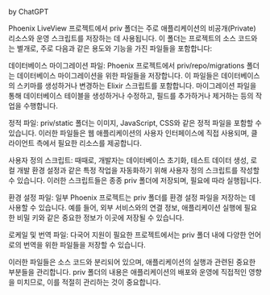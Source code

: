by ChatGPT


Phoenix LiveView 프로젝트에서 priv 폴더는 주로 애플리케이션의 비공개(Private) 리소스와 운영 스크립트를 저장하는 데 사용됩니다. 이 폴더는 프로젝트의 소스 코드와는 별개로, 주로 다음과 같은 용도와 기능을 가진 파일들을 포함합니다:

데이터베이스 마이그레이션 파일: Phoenix 프로젝트에서 priv/repo/migrations 폴더는 데이터베이스 마이그레이션을 위한 파일들을 저장합니다. 이 파일들은 데이터베이스의 스키마를 생성하거나 변경하는 Elixir 스크립트를 포함합니다. 마이그레이션 파일을 통해 데이터베이스 테이블을 생성하거나 수정하고, 필드를 추가하거나 제거하는 등의 작업을 수행합니다.

정적 파일: priv/static 폴더는 이미지, JavaScript, CSS와 같은 정적 파일을 포함할 수 있습니다. 이러한 파일들은 웹 애플리케이션의 사용자 인터페이스에 직접 사용되며, 클라이언트 측에서 필요한 리소스를 제공합니다.

사용자 정의 스크립트: 때때로, 개발자는 데이터베이스 초기화, 테스트 데이터 생성, 로컬 개발 환경 설정과 같은 특정 작업을 자동화하기 위해 사용자 정의 스크립트를 작성할 수 있습니다. 이러한 스크립트들은 종종 priv 폴더에 저장되며, 필요에 따라 실행됩니다.

환경 설정 파일: 일부 Phoenix 프로젝트는 priv 폴더를 환경 설정 파일을 저장하는 데 사용할 수 있습니다. 예를 들어, 외부 서비스와의 연결 정보, 애플리케이션 실행에 필요한 비밀 키와 같은 중요한 정보가 이곳에 저장될 수 있습니다.

로케일 및 번역 파일: 다국어 지원이 필요한 프로젝트에서는 priv 폴더 내에 다양한 언어로의 번역을 위한 파일들을 저장할 수 있습니다.

이러한 파일들은 소스 코드와 분리되어 있으며, 애플리케이션의 실행과 관련된 중요한 부분들을 관리합니다. priv 폴더의 내용은 애플리케이션의 배포와 운영에 직접적인 영향을 미치므로, 이를 적절히 관리하는 것이 중요합니다.